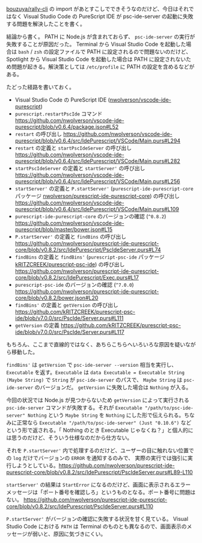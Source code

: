[bouzuya/rally-cli][] の import があとすこしでできそうなのだけど、今日はそれではなく Visual Studio Code の PureScript IDE が psc-ide-server の起動に失敗する問題を解決したことを書く。

結論から書く。 PATH に Node.js が含まれておらず、 `psc-ide-server` の実行が失敗することが原因だった。 Terminal から Visual Studio Code を起動した場合は `bash` / `zsh` の設定ファイルで PATH に設定されるので問題ないのだけど、 Spotlight から Visual Studio Code を起動した場合は PATH に設定されないため問題が起きる。解決策としては `/etc/profile` に PATH の設定を含めるなどがある。

たどった経路を書いておく。

- Visual Studio Code の PureScript IDE ([nwolverson/vscode-ide-purescript][])
- `purescript.restartPscIde` コマンド https://github.com/nwolverson/vscode-ide-purescript/blob/v0.6.4/package.json#L52
- `restart` の呼び出し https://github.com/nwolverson/vscode-ide-purescript/blob/v0.6.4/src/IdePurescript/VSCode/Main.purs#L294
- `restart` の定義と `startPscIdeServer` の呼び出し https://github.com/nwolverson/vscode-ide-purescript/blob/v0.6.4/src/IdePurescript/VSCode/Main.purs#L282
- `startPscIdeServer` の定義と `startServer'` の呼び出し https://github.com/nwolverson/vscode-ide-purescript/blob/v0.6.4/src/IdePurescript/VSCode/Main.purs#L256
- `startServer'` の定義と `P.startServer'` (`purescript-ide-purescript-core` パッケージ [nwolverson/purescript-ide-purescript-core][]) の呼び出し https://github.com/nwolverson/vscode-ide-purescript/blob/v0.6.4/src/IdePurescript/VSCode/Main.purs#L109
- `purescript-ide-purescript-core` のバージョンの確認 (`^0.8.2`) https://github.com/nwolverson/vscode-ide-purescript/blob/master/bower.json#L15
- `P.startServer'` の定義と `findBins` の呼び出し https://github.com/nwolverson/purescript-ide-purescript-core/blob/v0.8.2/src/IdePurescript/PscIdeServer.purs#L74
- `findBins` の定義と `findBins'` (`purescript-psc-ide` パッケージ [kRITZCREEK/purescript-psc-ide][]) の呼び出し https://github.com/nwolverson/purescript-ide-purescript-core/blob/v0.8.2/src/IdePurescript/Exec.purs#L17
- `purescript-psc-ide` のバージョンの確認 (`^7.0.0`) https://github.com/nwolverson/purescript-ide-purescript-core/blob/v0.8.2/bower.json#L20
- `findBins'` の定義と `getVersion` の呼び出し https://github.com/kRITZCREEK/purescript-psc-ide/blob/v7.0.0/src/PscIde/Server.purs#L111
- `getVersion` の定義 https://github.com/kRITZCREEK/purescript-psc-ide/blob/v7.0.0/src/PscIde/Server.purs#L117

もちろん、ここまで直線的ではなく、あちらこちらへいろいろな原因を疑いながら移動した。

`findBins'` は `getVersion` で `psc-ide-server --version` 相当を実行し、`Executable` を返す。`Executable` は `data Executable = Executable String (Maybe String)` で `String` が `psc-ide-server` のパスで、 `Maybe String` は `psc-ide-server` のバージョンだ。 `getVersion` に失敗した場合は `Nothing` が入る。

今回の状況では Node.js が見つからないため `getVersion` によって実行される `psc-ide-server` コマンドが失敗する。それが `Executable "/path/to/psc-ide-server" Nothing` という `Maybe String` を `Nothing` にした形で伝えられる。ちなみに正常なら `Executable "/path/to/psc-ide-server" (Just "0.10.6")` などという形で返される。「 Nothing のとき Executable じゃなくね？」と個人的には思うのだけど、そういう仕様なのだから仕方ない。

それを `P.startServer'` 内で処理するのだけど、ユーザーの目に触れない位置での `log` だけでバージョンの `ERROR` を通知するのみで、 実際の実行では強引に実行しようとしている。https://github.com/nwolverson/purescript-ide-purescript-core/blob/v0.8.2/src/IdePurescript/PscIdeServer.purs#L89-L110

`startServer'` の結果は `StartError` になるのだけど、画面に表示されるエラーメッセージは「ポート番号を確認しろ」というものとなる。ポート番号に問題はない。 https://github.com/nwolverson/purescript-ide-purescript-core/blob/v0.8.2/src/IdePurescript/PscIdeServer.purs#L110

`P.startServer'` がバージョンの確認に失敗する状況を甘く見ている。 Visual Studio Code における `PATH` は Terminal のものとも異なるので、画面表示のメッセージが弱いと、原因に気づきにくい。

[nwolverson/vscode-ide-purescript]: https://github.com/nwolverson/vscode-ide-purescript
[nwolverson/purescript-ide-purescript-core]: https://github.com/nwolverson/purescript-ide-purescript-core
[kRITZCREEK/purescript-psc-ide]: https://github.com/kRITZCREEK/purescript-psc-ide
[bouzuya/rally-cli]: https://github.com/bouzuya/rally-cli
